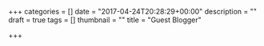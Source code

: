 +++
categories = []
date = "2017-04-24T20:28:29+00:00"
description = ""
draft = true
tags = []
thumbnail = ""
title = "Guest Blogger"

+++
